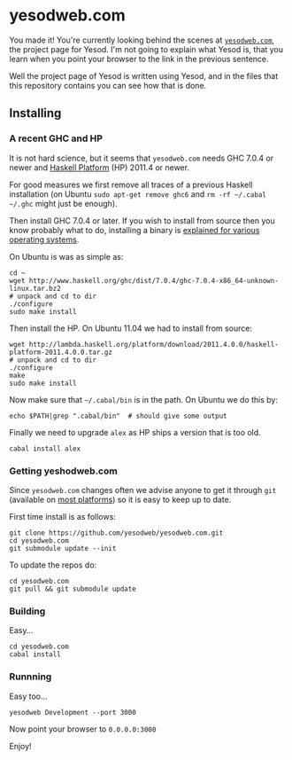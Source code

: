 # yesodweb.com

You made it!  You're currently looking behind the scenes at
[`yesodweb.com`](http://yesodweb.com), the project page for Yesod.
I'm not going to explain what Yesod is, that you learn when you point
your browser to the link in the previous sentence.

Well the project page of Yesod is written using Yesod, and in the files
that this repository contains you can see how that is done.


## Installing

### A recent GHC and HP

It is not hard science, but it seems that `yesodweb.com` needs GHC 7.0.4
or newer and [Haskell Platform](http://hackage.haskell.org/platform)
(HP) 2011.4 or newer.

For good measures we first remove all traces of a previous Haskell installation
(on Ubuntu `sudo apt-get remove ghc6` and `rm -rf ~/.cabal ~/.ghc` might
just be enough).

Then install GHC 7.0.4 or later.  If you wish to install from source
then you know probably what to do, installing a binary is [explained for
various operating systems](http://www.haskell.org/ghc/download_ghc_7_0_4#distros).

On Ubuntu is was as simple as:

    cd ~
    wget http://www.haskell.org/ghc/dist/7.0.4/ghc-7.0.4-x86_64-unknown-linux.tar.bz2
    # unpack and cd to dir
    ./configure
    sudo make install

Then install the HP.  On Ubuntu 11.04 we had to install from source:

    wget http://lambda.haskell.org/platform/download/2011.4.0.0/haskell-platform-2011.4.0.0.tar.gz
    # unpack and cd to dir
    ./configure
    make
    sudo make install

Now make sure that `~/.cabal/bin` is in the path.  On Ubuntu we do this by:

    echo $PATH|grep ".cabal/bin"  # should give some output

Finally we need to upgrade `alex` as HP ships a version that is too old.

    cabal install alex


### Getting yeshodweb.com

Since `yesodweb.com` changes often we advise anyone to get it through
`git` (available on [most platforms](http://git-scm.com/download)) so it
is easy to keep up to date.

First time install is as follows:

    git clone https://github.com/yesodweb/yesodweb.com.git
    cd yesodweb.com
    git submodule update --init

To update the repos do:

    cd yesodweb.com
    git pull && git submodule update


### Building

Easy...

    cd yesodweb.com
    cabal install


### Runnning

Easy too...

    yesodweb Development --port 3000

Now point your browser to `0.0.0.0:3000`

Enjoy!



